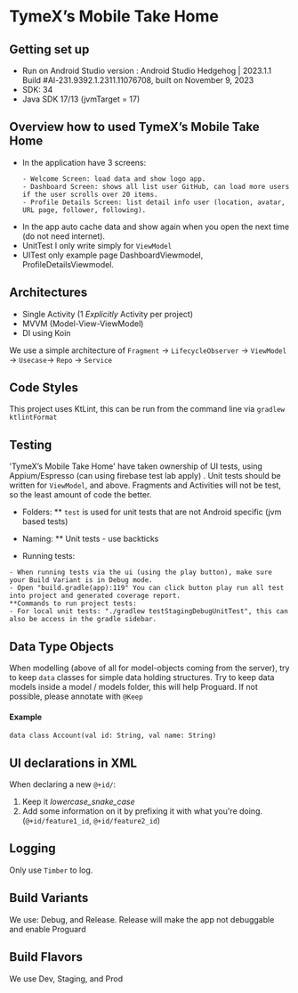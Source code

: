 # TymeX’s Mobile Take Home

## Getting set up
+ Run on Android Studio version :
  Android Studio Hedgehog | 2023.1.1
  Build #Al-231.9392.1.2311.11076708, built on November 9, 2023
+ SDK: 34
+ Java SDK 17/13 (jvmTarget = 17)


## Overview how to used TymeX’s Mobile Take Home
* In the application have 3 screens:
    ```
    - Welcome Screen: load data and show logo app.
    - Dashboard Screen: shows all list user GitHub, can load more users if the user scrolls over 20 items.
    - Profile Details Screen: list detail info user (location, avatar, URL page, follower, following).
    ```  
* In the app auto cache data and show again when you open the next time (do not need internet).
* UnitTest I only write simply for `ViewModel`
* UITest only example page DashboardViewmodel, ProfileDetailsViewmodel.

## Architectures

* Single Activity (1 *Explicitly* Activity per project)
* MVVM (Model-View-ViewModel)
* DI using Koin

We use a simple architecture of `Fragment` -> `LifecycleObserver` -> `ViewModel` -> `Usecase`-> `Repo` -> `Service`

## Code Styles

This project uses KtLint, this can be run from the command line via `gradlew ktlintFormat`

## Testing
'TymeX’s Mobile Take Home' have taken ownership of UI tests, using Appium/Espresso (can using firebase test lab apply) . Unit tests should be written for `ViewModel`, and above. Fragments and Activities will not be test, so the least amount of code the better.

* Folders:
  ** `test` is used for unit tests that are not Android specific (jvm based tests)

* Naming:
  ** Unit tests - use backticks

* Running tests:
```
- When running tests via the ui (using the play button), make sure your Build Variant is in Debug mode.
- Open "build.gradle(app):119" You can click button play run all test into project and generated coverage report. 
**Commands to run project tests:
- For local unit tests: "./gradlew testStagingDebugUnitTest", this can also be access in the gradle sidebar.
```

## Data Type Objects
When modelling (above of all for model-objects coming from the server), try to keep `data` classes for simple
data holding structures. Try to keep data models inside a model / models folder, this will help Proguard. If not possible, please annotate with `@Keep`
#### Example
`data class Account(val id: String, val name: String)`

## UI declarations in XML
When declaring a new `@+id/`:

1. Keep it _lowercase_snake_case_
2. Add some information on it by prefixing it with what you're doing. (`@+id/feature1_id`, `@+id/feature2_id`)

## Logging
Only use `Timber` to log.

## Build Variants

We use: Debug, and Release. Release will make the app not debuggable and enable Proguard

## Build Flavors

We use Dev, Staging, and Prod


